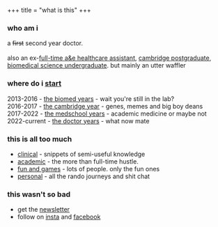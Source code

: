 +++
title = "what is this"
+++

### who am i
a ~~first~~ second year doctor.
\
\
also an ex-[full-time a&e healthcare assistant](/tags/healthcare-assistant), [cambridge postgraduate](/tags/cambridge), [biomedical science undergraduate](/tags/biomed). but mainly an utter waffler 

### where do i [start](/posts)

2013-2016 - [the biomed years](/tags/biomed) - wait you're still in the lab?<br>
2016-2017 - [the cambridge year](/tags/cambridge) - genes, memes and big boy deans<br>
2017-2022 - [the medschool years](/tags/medical-school) - academic medicine or maybe not<br>
2022-current - [the doctor years](/tags/clinical) - what now mate

### this is all too much

- [clinical](/tags/clinical) - snippets of semi-useful knowledge
- [academic](/tags/academic) - the more than full-time hustle.
- [fun and games](/tags/fun-and-games) - lots of people. only the fun ones
- [personal](/tags/personal) - all the rando journeys and shit chat

### this wasn't so bad
- get the [newsletter](https://doctorx.substack.com/)
- follow on [insta](https://www.instagram.com/doctorxdiary) and [facebook](https://www.facebook.com/DoctorXdiary/)